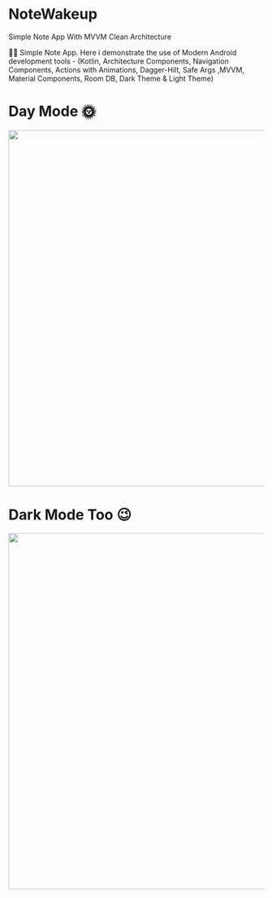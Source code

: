 # NoteWakeup
Simple Note App With MVVM Clean Architecture

✍🏽 Simple Note App. 
Here i demonstrate the use of Modern Android development tools -
(Kotlin, Architecture Components,
Navigation Components, 
Actions with Animations, 
Dagger-Hilt, 
Safe Args ,MVVM, 
Material Components,
Room DB, Dark Theme & Light Theme)

# Day Mode 🌞
<img src="https://user-images.githubusercontent.com/25154589/122857724-9071bd80-d336-11eb-8957-94f858999cda.png" width="700" />


# Dark Mode Too 😉
<img src="https://user-images.githubusercontent.com/25154589/122857745-9bc4e900-d336-11eb-9a1a-9919c90fd1e3.png" width="700" />













